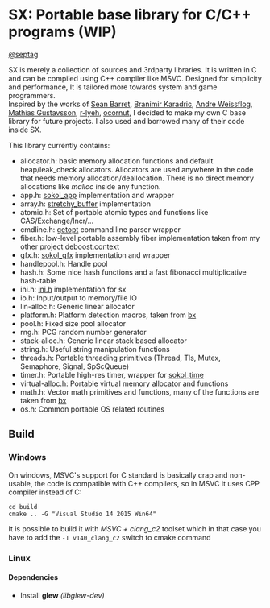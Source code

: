 # SX: Portable base library for C/C++ programs (WIP)
[@septag](https://twitter.com/septagh)

SX is merely a collection of sources and 3rdparty libraries. It is written in C and can be compiled using C++ compiler like MSVC. 
Designed for simplicity and performance, It is tailored more towards system and game programmers.  
Inspired by the works of [Sean Barret](https://github.com/nothings), [Branimir Karadric](https://github.com/bkaradzic), [Andre Weissflog](https://github.com/floooh), [Mathias Gustavsson](https://github.com/mattiasgustavsson), [r-lyeh](https://github.com/r-lyeh), [ocornut](https://github.com/ocornut), I decided to make my own C base library for future projects. I also used and borrowed many of their code inside SX.

This library currently contains:

- allocator.h: basic memory allocation functions and default heap/leak_check allocators. Allocators are used anywhere in the code that needs memory allocation/deallocation. There is no direct memory allocations like _malloc_ inside any function.
- app.h: [sokol_app](https://github.com/floooh/sokol) implementation and wrapper 
- array.h: [stretchy_buffer](https://github.com/nothings/stb/blob/master/stretchy_buffer.h) implementation
- atomic.h: Set of portable atomic types and functions like CAS/Exchange/Incr/...
- cmdline.h: [getopt](https://github.com/wc-duck/getopt) command line parser wrapper
- fiber.h: low-level portable assembly fiber implementation taken from my other project [deboost.context](https://github.com/septag/deboost.context)
- gfx.h: [sokol_gfx](https://github.com/floooh/sokol) implementation and wrapper 
- handlepool.h: Handle pool
- hash.h:  Some nice hash functions and a fast fibonacci multiplicative hash-table
- ini.h: [ini.h](https://github.com/mattiasgustavsson/libs/blob/master/ini.h) implementation for sx
- io.h: Input/output to memory/file IO
- lin-alloc.h: Generic linear allocator
- platform.h: Platform detection macros, taken from [bx](https://github.com/bkaradzic/bx)
- pool.h: Fixed size pool allocator
- rng.h: PCG random number generator
- stack-alloc.h: Generic linear stack based allocator
- string.h: Useful string manipulation functions
- threads.h: Portable threading primitives (Thread, Tls, Mutex, Semaphore, Signal, SpScQueue)
- timer.h: Portable high-res timer, wrapper for [sokol_time](https://github.com/floooh/sokol)
- virtual-alloc.h: Portable virtual memory allocator and functions
- math.h: Vector math primitives and functions, many of the functions are taken from [bx](https://github.com/bkaradzic/bx)
- os.h: Common portable OS related routines

## Build
### Windows
On windows, MSVC's support for C standard is basically crap and non-usable, the code is compatible with C++ compilers, so in MSVC it uses CPP compiler instead of C:
```
cd build
cmake .. -G "Visual Studio 14 2015 Win64"
```

It is possible to build it with *MSVC + clang_c2* toolset which in that case you have to add the ```-T v140_clang_c2``` switch to cmake command

### Linux

#### Dependencies
- Install __glew__ _(libglew-dev)_

